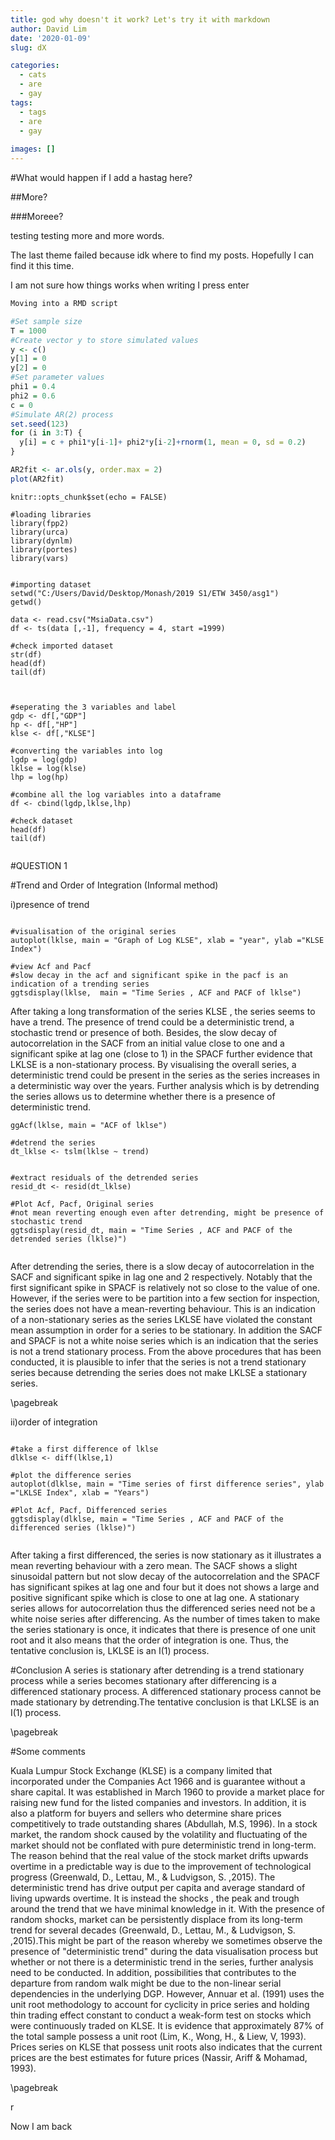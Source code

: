 ```yaml
---
title: god why doesn't it work? Let's try it with markdown
author: David Lim
date: '2020-01-09'
slug: dX

categories:
  - cats
  - are
  - gay
tags:
  - tags
  - are
  - gay
  
images: []
---
```


#What would happen if I add a hastag here? 

##More?

###Moreee?

testing testing more and more words. 

The last theme failed because idk where to find my posts. Hopefully I can find it this time.

I am not sure how things works when writing I press enter

``` r
Moving into a RMD script

#Set sample size
T = 1000
#Create vector y to store simulated values
y <- c()
y[1] = 0
y[2] = 0
#Set parameter values
phi1 = 0.4
phi2 = 0.6
c = 0
#Simulate AR(2) process
set.seed(123)
for (i in 3:T) {
  y[i] = c + phi1*y[i-1]+ phi2*y[i-2]+rnorm(1, mean = 0, sd = 0.2)
}

AR2fit <- ar.ols(y, order.max = 2)
plot(AR2fit)
```
```{r setup, include = FALSE}
knitr::opts_chunk$set(echo = FALSE)

#loading libraries
library(fpp2)
library(urca)
library(dynlm)
library(portes)
library(vars)

```


```{r import data, include = FALSE}

#importing dataset
setwd("C:/Users/David/Desktop/Monash/2019 S1/ETW 3450/asg1")
getwd()

data <- read.csv("MsiaData.csv")
df <- ts(data [,-1], frequency = 4, start =1999)

#check imported dataset
str(df)
head(df)
tail(df)


```


```{r data preperation, include = FALSE}

#seperating the 3 variables and label
gdp <- df[,"GDP"]
hp <- df[,"HP"]
klse <- df[,"KLSE"]

#converting the variables into log
lgdp = log(gdp)
lklse = log(klse)
lhp = log(hp)

#combine all the log variables into a dataframe
df <- cbind(lgdp,lklse,lhp)

#check dataset
head(df)
tail(df)


```


#QUESTION 1

#Trend and Order of Integration (Informal method)

i)presence of trend

```{r lkse data, include = FALSE, fig.width= 8} 

#visualisation of the original series
autoplot(lklse, main = "Graph of Log KLSE", xlab = "year", ylab ="KLSE Index")

```


```{r lkse data 2, include = TRUE, fig.width = 8} 
#view Acf and Pacf
#slow decay in the acf and significant spike in the pacf is an indication of a trending series
ggtsdisplay(lklse,  main = "Time Series , ACF and PACF of lklse")

```

After taking a long transformation of the series KLSE , the series seems to have a trend. The presence of trend could be a deterministic trend, a stochastic trend or presence of both. Besides, the slow decay of autocorrelation in the SACF from an initial value close to one and a significant spike at lag one (close to 1) in the SPACF further evidence that LKLSE is a non-stationary process. By visualising the overall series, a deterministic trend could be present in the series as the series increases in a deterministic way over the years. Further analysis which is by detrending the series allows us to determine whether there is a presence of deterministic trend.  


```{r lkse data 3, include = FALSE, fig.width= 8}
ggAcf(lklse, main = "ACF of lklse")

#detrend the series
dt_lklse <- tslm(lklse ~ trend)


#extract residuals of the detrended series
resid_dt <- resid(dt_lklse)
```



```{r lkse data 4, include = TRUE, fig.width= 8} 
#Plot Acf, Pacf, Original series
#not mean reverting enough even after detrending, might be presence of stochastic trend 
ggtsdisplay(resid_dt, main = "Time Series , ACF and PACF of the detrended series (lklse)")


```

After detrending the series, there is a slow decay of autocorrelation in the SACF and significant spike in lag one and 2 respectively. Notably that the first significant spike in SPACF is relatively not so close to the value of one. However, if the series were to be partition into a few section for inspection, the series does not have a mean-reverting behaviour. This is an indication of a non-stationary series as the series LKLSE have violated the constant mean assumption in order for a series to be stationary. In addition the SACF and SPACF is not a white noise series which is an indication that the series is not a trend stationary process. From the above procedures that has been conducted, it is plausible to infer that the series is not a trend stationary series because detrending the series does not make LKLSE a stationary series.

 
\pagebreak

ii)order of integration

```{r first diff, include = FALSE, fig.width= 8}

#take a first difference of lklse
dlklse <- diff(lklse,1)

#plot the difference series
autoplot(dlklse, main = "Time series of first difference series", ylab ="LKLSE Index", xlab = "Years")

```


```{r first diff 2, include = TRUE, fig.width= 8}
#Plot Acf, Pacf, Differenced series
ggtsdisplay(dlklse, main = "Time Series , ACF and PACF of the differenced series (lklse)")


```

After taking a first differenced, the series is now stationary as it illustrates a mean reverting behaviour with a zero mean. The SACF shows a slight sinusoidal pattern but not slow decay of the autocorrelation and the SPACF has significant spikes at lag one and four but it does not shows a large and positive significant spike which is close to one at lag one. A stationary series allows for autocorrelation thus the differenced series need not be a white noise series after differencing. As the number of times taken to make the series stationary is once, it indicates that there is presence of one unit root and it also means that the order of integration is one. Thus, the tentative conclusion is, LKLSE is an I(1) process.


#Conclusion
A series is stationary after detrending is a trend stationary process while a series becomes stationary after differencing is a differenced stationary process. A differenced stationary process cannot be made stationary by detrending.The tentative conclusion is that LKLSE is an I(1) process.

\pagebreak

#Some comments

Kuala Lumpur Stock Exchange (KLSE) is a company limited that incorporated under the Companies Act 1966 and is guarantee without a share capital. It was established in March 1960 to provide a market place for raising new fund for the listed companies and investors. In addition, it is also a platform for buyers and sellers who determine share prices competitively to trade outstanding shares (Abdullah, M.S, 1996). In a stock market, the random shock caused by the volatility and fluctuating of the market should not be conflated with pure deterministic trend in long-term. The reason behind that the real value of the stock market drifts upwards overtime in a predictable way is due to the improvement of technological progress (Greenwald, D., Lettau, M., & Ludvigson, S. ,2015). The deterministic trend has drive output per capita and average standard of living upwards overtime. It is instead the shocks , the peak and trough around the trend that we have minimal knowledge in it. With the presence of random shocks, market can be persistently displace from its long-term trend for several decades (Greenwald, D., Lettau, M., & Ludvigson, S. ,2015).This might be part of the reason whereby we sometimes observe the presence of "deterministic trend" during the data visualisation process but whether or not there is a deterministic trend in the series, further analysis need to be conducted. In addition, possibilities that contributes to the departure from random walk might be due to the non-linear serial dependencies in the underlying DGP. However, Annuar et al. (1991) uses the unit root methodology to account for cyclicity in price series and holding thin trading effect constant to conduct a weak-form test on stocks which were continuously traded on KLSE. It is evidence that approximately 87% of the total sample possess a unit root  (Lim, K., Wong, H., & Liew, V, 1993). Prices series on KLSE that possess unit roots also indicates that the current prices are the best estimates for future prices (Nassir, Ariff & Mohamad, 1993).

\pagebreak


r

Now I am back